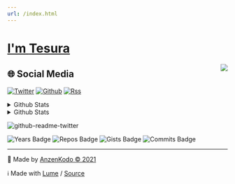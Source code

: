 ```yaml
---
url: /index.html
---
```

# [I'm **Tesura**](https://github.com/AnzenKodo/AnzenKodo)

[<img src="https://doodleipsum.com/302/outline" align="right" />](https://github.com/AnzenKodo/AnzenKodo)

## 🌐 Social Media

[![Twitter](https://img.shields.io/badge/-MicroBlog-2C3E50?style=for-the-badge&logo=twitter&color=1da1f2&logoColor=fff)](https://twitter.com/AnzenKodo)
[![Github](https://img.shields.io/badge/-Projects-2C3E50?style=for-the-badge&logo=github&color=161b22&logoColor=fff)](https://twitter.com/AnzenKodo)
[![Rss](https://img.shields.io/badge/Blog-F88900?style=for-the-badge&logo=rss&logoColor=white)](https://ionote.vercel.app)

<details>
  <summary>Github Stats</summary>
  
  <img src="https://github-readme-stats.vercel.app/api/top-langs/?username=AnzenKodo&bg_color=00000000&hide_border=true&text_color=ECF0F1&title_color=2980B9&langs_count=10" align="left">
    
  ![Github Stats](https://github-readme-stats.vercel.app/api?username=AnzenKodo&show_icons=true&bg_color=00000000&hide_border=true&text_color=ECF0F1&title_color=2980B9&include_all_commits=true&count_private=true)
  ![GitHub Streak](https://github-readme-streak-stats.herokuapp.com?user=AnzenKodo&hide_border=true&date_format=j%20M%5B%20Y%5D&background=00000000&ring=DD2727&stroke=DD2727&fire=DD2727&currStreakNum=DD2727&sideNums=DD2727&currStreakLabel=DD2727&sideLabels=DD2727&dates=DD2727)
  ![trophy](https://github-profile-trophy.vercel.app/?username=AnzenKodo&no-bg=true&no-frame=true&theme=onestar&column=10)
  ![Ashutosh's github activity graph](https://activity-graph.herokuapp.com/graph?username=AnzenKodo&theme=dracula)

</details>

<details>
  <summary>Github Stats</summary>
  <!--START_SECTION:activity-->
1. ❗️ Closed issue [#2](https://github.com/ije/land/issues/2) in [ije/land](https://github.com/ije/land)
2. 🗣 Commented on [#2](https://github.com/ije/land/issues/2) in [ije/land](https://github.com/ije/land)
3. 🗣 Commented on [#2](https://github.com/ije/land/issues/2) in [ije/land](https://github.com/ije/land)
4. ❗️ Opened issue [#2](https://github.com/ije/land/issues/2) in [ije/land](https://github.com/ije/land)
  <!--END_SECTION:activity-->
</details>

![github-readme-twitter](https://github-readme-twitter.gazf.vercel.app/api?id=Anzenkodo)

![Years Badge](https://badges.pufler.dev/years/AnzenKodo)
![Repos Badge](https://badges.pufler.dev/repos/AnzenKodo)
![Gists Badge](https://badges.pufler.dev/gists/AnzenKodo)
![Commits Badge](https://badges.pufler.dev/commits/yearly/AnzenKodo)

---

🔨 Made by [AnzenKodo ©️ 2021](/LICENSE)

ℹ️ Made with [Lume](https://lumeland.github.io/) /
[Source](https://github.com/AnzenKodo/AnzenKodo)
